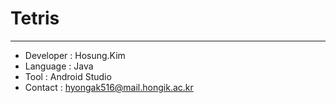 # Tetris
***
* Developer : Hosung.Kim
* Language : Java
* Tool : Android Studio
* Contact : <hyongak516@mail.hongik.ac.kr>

